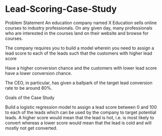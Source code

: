# Lead-Scoring-Case-Study

Problem Statement
An education company named X Education sells online courses to industry professionals. On any given day, many professionals who are interested in the courses land on their website and browse for courses.

The company requires you to build a model wherein you need to assign a lead score to each of the leads such that the customers with higher lead score

Have a higher conversion chance and the customers with lower lead score have a lower conversion chance.

The CEO, in particular, has given a ballpark of the target lead conversion rate to be around 80%.

Goals of the Case Study

Build a logistic regression model to assign a lead score between 0 and 100 to each of the leads which can be used by the company to target potential leads.
A higher score would mean that the lead is hot, i.e. is most likely to convert whereas a lower score would mean that the lead is cold and will mostly not get converted.

